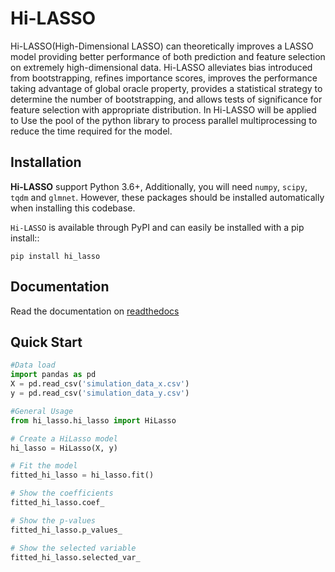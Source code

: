 # Hi-LASSO
Hi-LASSO(High-Dimensional LASSO) can theoretically improves a LASSO model providing better performance of both prediction and feature selection on extremely 
high-dimensional data.  Hi-LASSO alleviates bias introduced from bootstrapping, refines importance scores, improves the performance taking advantage of 
global oracle property, provides a statistical strategy to determine the number of bootstrapping, and allows tests of significance for feature selection with 
appropriate distribution.  In Hi-LASSO will be applied to Use the pool of the python library to process parallel multiprocessing to reduce the time required for 
the model.

## Installation
**Hi-LASSO** support Python 3.6+, Additionally, you will need ``numpy``, ``scipy``, ``tqdm`` and ``glmnet``. 
However, these packages should be installed automatically when installing this codebase. 

``Hi-LASSO`` is available through PyPI and can easily be installed with a
pip install::

```
pip install hi_lasso
```

## Documentation
Read the documentation on [readthedocs](https://hi_lasso.readthedocs.io/en/latest/)

## Quick Start
```python
#Data load
import pandas as pd
X = pd.read_csv('simulation_data_x.csv')
y = pd.read_csv('simulation_data_y.csv')

#General Usage
from hi_lasso.hi_lasso import HiLasso

# Create a HiLasso model
hi_lasso = HiLasso(X, y)

# Fit the model
fitted_hi_lasso = hi_lasso.fit()

# Show the coefficients
fitted_hi_lasso.coef_

# Show the p-values
fitted_hi_lasso.p_values_

# Show the selected variable
fitted_hi_lasso.selected_var_
```
